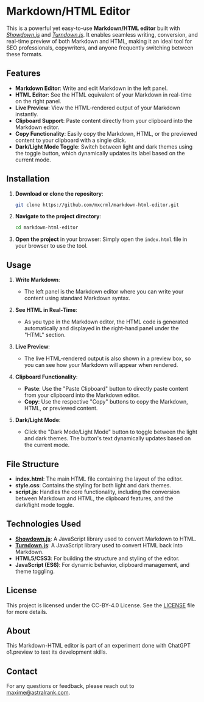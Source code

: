 # Markdown/HTML Editor

This is a powerful yet easy-to-use **Markdown/HTML editor** built with *[Showdown.js](https://github.com/showdownjs/showdown)* and *[Turndown.js](https://github.com/domchristie/turndown)*. It enables seamless writing, conversion, and real-time preview of both Markdown and HTML, making it an ideal tool for SEO professionals, copywriters, and anyone frequently switching between these formats.

## Features

- **Markdown Editor**: Write and edit Markdown in the left panel.
- **HTML Editor**: See the HTML equivalent of your Markdown in real-time on the right panel.
- **Live Preview**: View the HTML-rendered output of your Markdown instantly.
- **Clipboard Support**: Paste content directly from your clipboard into the Markdown editor.
- **Copy Functionality**: Easily copy the Markdown, HTML, or the previewed content to your clipboard with a single click.
- **Dark/Light Mode Toggle**: Switch between light and dark themes using the toggle button, which dynamically updates its label based on the current mode.

## Installation

1. **Download or clone the repository**:
   ```bash
   git clone https://github.com/mxcrml/markdown-html-editor.git
   ```

2. **Navigate to the project directory**:
   ```bash
   cd markdown-html-editor
   ```

3. **Open the project** in your browser:
   Simply open the `index.html` file in your browser to use the tool.

## Usage

1. **Write Markdown**: 
   - The left panel is the Markdown editor where you can write your content using standard Markdown syntax.
   
2. **See HTML in Real-Time**:
   - As you type in the Markdown editor, the HTML code is generated automatically and displayed in the right-hand panel under the "HTML" section.
   
3. **Live Preview**:
   - The live HTML-rendered output is also shown in a preview box, so you can see how your Markdown will appear when rendered.

4. **Clipboard Functionality**:
   - **Paste**: Use the "Paste Clipboard" button to directly paste content from your clipboard into the Markdown editor.
   - **Copy**: Use the respective "Copy" buttons to copy the Markdown, HTML, or previewed content.

5. **Dark/Light Mode**:
   - Click the "Dark Mode/Light Mode" button to toggle between the light and dark themes. The button's text dynamically updates based on the current mode.

## File Structure

- **index.html**: The main HTML file containing the layout of the editor.
- **style.css**: Contains the styling for both light and dark themes.
- **script.js**: Handles the core functionality, including the conversion between Markdown and HTML, the clipboard features, and the dark/light mode toggle.

## Technologies Used

- **[Showdown.js](https://github.com/showdownjs/showdown)**: A JavaScript library used to convert Markdown to HTML.
- **[Turndown.js](https://github.com/domchristie/turndown)**: A JavaScript library used to convert HTML back into Markdown.
- **HTML5/CSS3**: For building the structure and styling of the editor.
- **JavaScript (ES6)**: For dynamic behavior, clipboard management, and theme toggling.

## License

This project is licensed under the CC-BY-4.0 License. See the [LICENSE](LICENSE.md) file for more details.

## About

This Markdown-HTML editor is part of an experiment done with ChatGPT o1.preview to test its development skills.

## Contact

For any questions or feedback, please reach out to [maxime@astralrank.com](mailto:maxime@astralrank.com).
